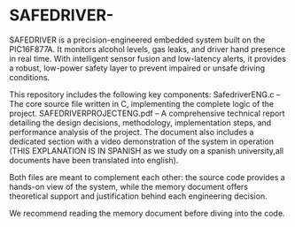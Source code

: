 # SAFEDRIVER-
SAFEDRIVER is a precision-engineered embedded system built on the PIC16F877A. It monitors alcohol levels, gas leaks, and driver hand presence in real time. With intelligent sensor fusion and low-latency alerts, it provides a robust, low-power safety layer to prevent impaired or unsafe driving conditions.

This repository includes the following key components:
SafedriverENG.c – The core source file written in C, implementing the complete logic of the project.
SAFEDRIVERPROJECTENG.pdf – A comprehensive technical report detailing the design decisions, methodology, implementation steps, and performance analysis of the project.
The document also includes a dedicated section with a video demonstration of the system in operation (THIS EXPLANATION IS IN SPANISH as we study on a spanish university,all documents have been translated into english).

Both files are meant to complement each other: the source code provides a hands-on view of the system, while the memory document offers theoretical support and justification behind each engineering decision.

We recommend reading the memory document before diving into the code.
